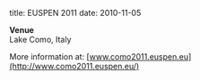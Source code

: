 title: EUSPEN 2011
date: 2010-11-05 

**Venue**  
Lake Como, Italy  
  
More information at: [www.como2011.euspen.eu](http://www.como2011.euspen.eu/)